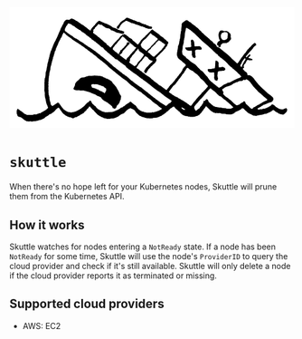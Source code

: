 ![Skuttle](skuttle.png)

# `skuttle`

When there's no hope left for your Kubernetes nodes, Skuttle will prune them from the Kubernetes API.

## How it works

Skuttle watches for nodes entering a `NotReady` state.
If a node has been `NotReady` for some time, Skuttle will use the node's `ProviderID` to query the cloud provider and check if it's still available.
Skuttle will only delete a node if the cloud provider reports it as terminated or missing.

## Supported cloud providers

- AWS: EC2

